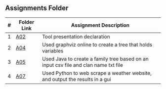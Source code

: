 ##  Assignments Folder

|   #   | Folder Link | Assignment Description |
| :---: | ----------- | ---------------------- |
|   1    |  [A02](./A02)    | Tool presentation declaration |
|   2    |  [A04](./A04)    | Used graphviz online to create a tree that holds variables |
|   3    |  [A05](./A05)    | Used Java to create a family tree based on an input csv file and clan name txt file |
|   4    |  [A07](./A07)    | Used Python to web scrape a weather website, and output the results in a gui |
